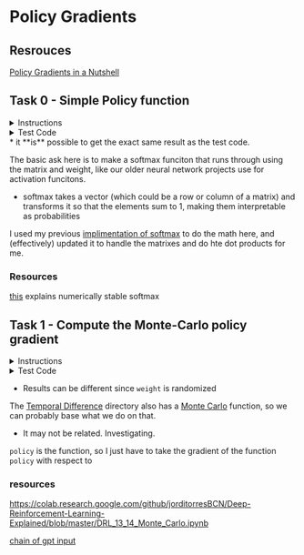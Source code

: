 # Policy Gradients

## Resrouces

[Policy Gradients in a Nutshell](https://towardsdatascience.com/policy-gradients-in-a-nutshell-8b72f9743c5d)

## Task 0 - Simple Policy function


<details>
    <summary>Instructions</summary>

Write a function that computes the policy with a weight of a matrix.

Prototype: `def policy(matrix, weight):`

</details>

<details>
    <summary>Test Code</summary>

```

$ cat 0-main.py
#!/usr/bin/env python3
"""
Main file
"""
import numpy as np
from policy_gradient import policy


weight = np.ndarray((4, 2), buffer=np.array([
    [4.17022005e-01, 7.20324493e-01],
    [1.14374817e-04, 3.02332573e-01],
    [1.46755891e-01, 9.23385948e-02],
    [1.86260211e-01, 3.45560727e-01]
    ]))
state = np.ndarray((1, 4), buffer=np.array([
    [-0.04428214,  0.01636746,  0.01196594, -0.03095031]
    ]))

res = policy(state, weight)
print(res)

$
$ ./0-main.py
[[0.50351642 0.49648358]]
$

```

</details>
* it **is** possible to get the exact same result as the test code.

The basic ask here is to make a softmax funciton that runs through using the matrix and weight, like our older neural network projects use for activation funcitons.

* softmax takes a vector (which could be a row or column of a matrix) and transforms it so that the elements sum to 1, making them interpretable as probabilities

I used my previous [implimentation of softmax](https://github.com/Jabulani-N/atlas-machine_learning/blob/43b46625e3b830b60704cec2f7c577ec5a8f5769/supervised_learning/regularization/4-dropout_forward_prop.py#L43) to do the math here, and (effectively) updated it to handle the matrixes and do hte dot products for me.

### Resources

[this](https://www.sharpsightlabs.com/blog/numpy-softmax/#stable-softmax-syntax) explains numerically stable softmax

## Task 1 - Compute the Monte-Carlo policy gradient

<details>
    <summary>Instructions</summary>

By using the previous function created `policy`, write a function that computes the Monte-Carlo policy gradient based on a state and a weight matrix.

Prototype: `def policy_gradient(state, weight):`
* `state`: matrix representing the current observation of the environment
* `weight`: matrix of random weight

Return: the action and the gradient (in this order)

</details>

<details>
    <summary>Test Code</summary>

```

$ cat 1-main.py
#!/usr/bin/env python3
"""
Main file
"""
import gym
import numpy as np
from policy_gradient import policy_gradient

env = gym.make('CartPole-v1')
np.random.seed(1)

weight = np.random.rand(4, 2)
state = env.reset()[None,:]
print(weight)
print(state)

action, grad = policy_gradient(state, weight)
print(action)
print(grad)

env.close()

$
$ ./1-main.py
[[4.17022005e-01 7.20324493e-01]
 [1.14374817e-04 3.02332573e-01]
 [1.46755891e-01 9.23385948e-02]
 [1.86260211e-01 3.45560727e-01]]
[[ 0.04228739 -0.04522399  0.01190918 -0.03496226]]
0
[[ 0.02106907 -0.02106907]
 [-0.02253219  0.02253219]
 [ 0.00593357 -0.00593357]
 [-0.01741943  0.01741943]]
$

```

</details>

* Results can be different since `weight` is randomized

The [Temporal Difference](../temporal_difference/) directory also has a [Monte Carlo](../temporal_difference/0-monte_carlo.py) function, so we can probably base what we do on that.
* It may not be related. Investigating.

`policy` is the function, so I just have to take the gradient of the function `policy` with respect to

### resources

https://colab.research.google.com/github/jorditorresBCN/Deep-Reinforcement-Learning-Explained/blob/master/DRL_13_14_Monte_Carlo.ipynb

[chain of gpt input](https://you.com/search?q=given+policy+function+%60policy%60%2C+how+do+I+write+a+f&cid=c1_f3c4aeef-3f2e-4ceb-85de-bc9e7eaf1fc0&tbm=youchat)